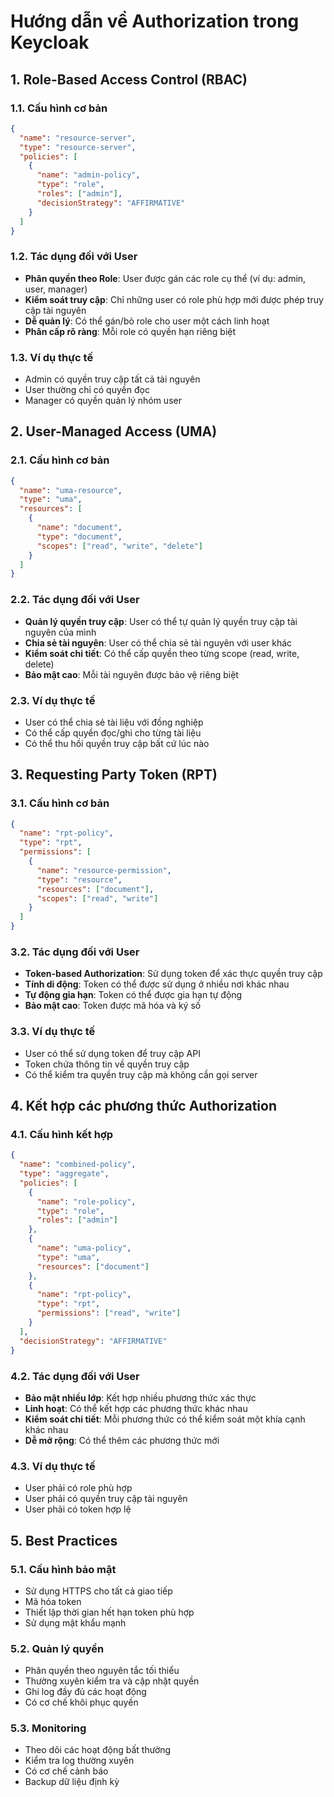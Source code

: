 # Hướng dẫn về Authorization trong Keycloak

## 1. Role-Based Access Control (RBAC)

### 1.1. Cấu hình cơ bản
```json
{
  "name": "resource-server",
  "type": "resource-server",
  "policies": [
    {
      "name": "admin-policy",
      "type": "role",
      "roles": ["admin"],
      "decisionStrategy": "AFFIRMATIVE"
    }
  ]
}
```

### 1.2. Tác dụng đối với User
- **Phân quyền theo Role**: User được gán các role cụ thể (ví dụ: admin, user, manager)
- **Kiểm soát truy cập**: Chỉ những user có role phù hợp mới được phép truy cập tài nguyên
- **Dễ quản lý**: Có thể gán/bỏ role cho user một cách linh hoạt
- **Phân cấp rõ ràng**: Mỗi role có quyền hạn riêng biệt

### 1.3. Ví dụ thực tế
- Admin có quyền truy cập tất cả tài nguyên
- User thường chỉ có quyền đọc
- Manager có quyền quản lý nhóm user

## 2. User-Managed Access (UMA)

### 2.1. Cấu hình cơ bản
```json
{
  "name": "uma-resource",
  "type": "uma",
  "resources": [
    {
      "name": "document",
      "type": "document",
      "scopes": ["read", "write", "delete"]
    }
  ]
}
```

### 2.2. Tác dụng đối với User
- **Quản lý quyền truy cập**: User có thể tự quản lý quyền truy cập tài nguyên của mình
- **Chia sẻ tài nguyên**: User có thể chia sẻ tài nguyên với user khác
- **Kiểm soát chi tiết**: Có thể cấp quyền theo từng scope (read, write, delete)
- **Bảo mật cao**: Mỗi tài nguyên được bảo vệ riêng biệt

### 2.3. Ví dụ thực tế
- User có thể chia sẻ tài liệu với đồng nghiệp
- Có thể cấp quyền đọc/ghi cho từng tài liệu
- Có thể thu hồi quyền truy cập bất cứ lúc nào

## 3. Requesting Party Token (RPT)

### 3.1. Cấu hình cơ bản
```json
{
  "name": "rpt-policy",
  "type": "rpt",
  "permissions": [
    {
      "name": "resource-permission",
      "type": "resource",
      "resources": ["document"],
      "scopes": ["read", "write"]
    }
  ]
}
```

### 3.2. Tác dụng đối với User
- **Token-based Authorization**: Sử dụng token để xác thực quyền truy cập
- **Tính di động**: Token có thể được sử dụng ở nhiều nơi khác nhau
- **Tự động gia hạn**: Token có thể được gia hạn tự động
- **Bảo mật cao**: Token được mã hóa và ký số

### 3.3. Ví dụ thực tế
- User có thể sử dụng token để truy cập API
- Token chứa thông tin về quyền truy cập
- Có thể kiểm tra quyền truy cập mà không cần gọi server

## 4. Kết hợp các phương thức Authorization

### 4.1. Cấu hình kết hợp
```json
{
  "name": "combined-policy",
  "type": "aggregate",
  "policies": [
    {
      "name": "role-policy",
      "type": "role",
      "roles": ["admin"]
    },
    {
      "name": "uma-policy",
      "type": "uma",
      "resources": ["document"]
    },
    {
      "name": "rpt-policy",
      "type": "rpt",
      "permissions": ["read", "write"]
    }
  ],
  "decisionStrategy": "AFFIRMATIVE"
}
```

### 4.2. Tác dụng đối với User
- **Bảo mật nhiều lớp**: Kết hợp nhiều phương thức xác thực
- **Linh hoạt**: Có thể kết hợp các phương thức khác nhau
- **Kiểm soát chi tiết**: Mỗi phương thức có thể kiểm soát một khía cạnh khác nhau
- **Dễ mở rộng**: Có thể thêm các phương thức mới

### 4.3. Ví dụ thực tế
- User phải có role phù hợp
- User phải có quyền truy cập tài nguyên
- User phải có token hợp lệ

## 5. Best Practices

### 5.1. Cấu hình bảo mật
- Sử dụng HTTPS cho tất cả giao tiếp
- Mã hóa token
- Thiết lập thời gian hết hạn token phù hợp
- Sử dụng mật khẩu mạnh

### 5.2. Quản lý quyền
- Phân quyền theo nguyên tắc tối thiểu
- Thường xuyên kiểm tra và cập nhật quyền
- Ghi log đầy đủ các hoạt động
- Có cơ chế khôi phục quyền

### 5.3. Monitoring
- Theo dõi các hoạt động bất thường
- Kiểm tra log thường xuyên
- Có cơ chế cảnh báo
- Backup dữ liệu định kỳ 